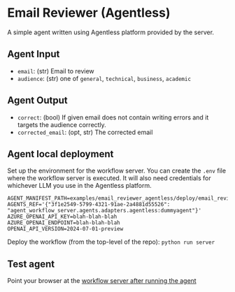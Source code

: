 # Email Reviewer (Agentless)

A simple agent written using Agentless platform provided by the server.

## Agent Input
- `email`: (str) Email to review
- `audience`: (str) one of `general`, `technical`, `business`, `academic`

## Agent Output
- `correct`: (bool) If given email does not contain writing errors and it targets the audience correctly.
- `corrected_email`: (opt, str) The corrected email

## Agent local deployment

Set up the environment for the workflow server. You can create the `.env` file
where the workflow server is executed. It will also need credentials for 
whichever LLM you use in the Agentless platform.

```
AGENT_MANIFEST_PATH=examples/email_reviewer_agentless/deploy/email_reviewer_agentless.json
AGENTS_REF='{"3f1e2549-5799-4321-91ae-2a4881d55526": "agent_workflow_server.agents.adapters.agentless:dummyagent"}'
AZURE_OPENAI_API_KEY=blah-blah-blah
AZURE_OPENAI_ENDPOINT=blah-blah-blah
OPENAI_API_VERSION=2024-07-01-preview
```

Deploy the workflow (from the top-level of the repo): `python run server`

## Test agent

Point your browser at the [workflow server after running the agent](http://127.0.0.1:8000/agents/3f1e2549-5799-4321-91ae-2a4881d55526/docs#/Stateless%20Runs/create_and_wait_for_stateless_run_output)
